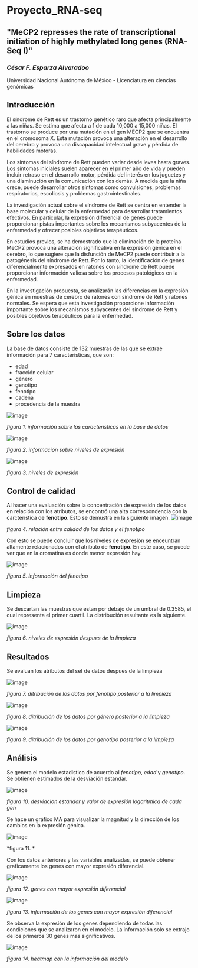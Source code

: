 # Proyecto_RNA-seq
## "MeCP2 represses the rate of transcriptional initiation of highly methylated long genes (RNA-Seq I)"
### *César F. Esparza Alvaradoo*
Universidad Nacional Autónoma de México - Licenciatura en ciencias genómicas

## Introducción
El síndrome de Rett es un trastorno genético raro que afecta principalmente a las niñas. Se estima que afecta a 1 de cada 10,000 a 15,000 niñas. El trastorno se produce por una mutación en el gen MECP2 que se encuentra en el cromosoma X. Esta mutación provoca una alteración en el desarrollo del cerebro y provoca una discapacidad intelectual grave y pérdida de habilidades motoras.

Los síntomas del síndrome de Rett pueden variar desde leves hasta graves. Los síntomas iniciales suelen aparecer en el primer año de vida y pueden incluir retraso en el desarrollo motor, pérdida del interés en los juguetes y una disminución en la comunicación con los demás. A medida que la niña crece, puede desarrollar otros síntomas como convulsiones, problemas respiratorios, escoliosis y problemas gastrointestinales.

La investigación actual sobre el síndrome de Rett se centra en entender la base molecular y celular de la enfermedad para desarrollar tratamientos efectivos. En particular, la expresión diferencial de genes puede proporcionar pistas importantes sobre los mecanismos subyacentes de la enfermedad y ofrecer posibles objetivos terapéuticos.

En estudios previos, se ha demostrado que la eliminación de la proteína MeCP2 provoca una alteración significativa en la expresión génica en el cerebro, lo que sugiere que la disfunción de MeCP2 puede contribuir a la patogénesis del síndrome de Rett. Por lo tanto, la identificación de genes diferencialmente expresados en ratones con síndrome de Rett puede proporcionar información valiosa sobre los procesos patológicos en la enfermedad.

En la investigación propuesta, se analizarán las diferencias en la expresión génica en muestras de cerebro de ratones con síndrome de Rett y ratones normales. Se espera que esta investigación proporcione información importante sobre los mecanismos subyacentes del síndrome de Rett y posibles objetivos terapéuticos para la enfermedad.

## Sobre los datos 
La base de datos consiste de 132 muestras de las que se extrae información para 7 características, que son:
* edad
* fracción celular 
* género 
* genotipo 
* fenotipo 
* cadena 
* procedencia de la muestra

![image](https://user-images.githubusercontent.com/100377746/222931652-cabe8473-8689-45ea-ae23-c22fd291cac2.png)

*figura 1. información sobre las características en la base de datos*

![image](https://user-images.githubusercontent.com/100377746/222933662-5f3936ec-def5-4df8-930f-655175275732.png)

*figura 2. información sobre niveles de expresión*

![image](https://user-images.githubusercontent.com/100377746/222933684-062bee6a-b1d1-4497-8651-1fbf282b94eb.png)

*figura 3. niveles de expresión*


## Control de calidad 
Al hacer una evaluación sobre la concentración de expresidn de los datos en relación con los atributos, se encontró una alta correspondencia con la carcterística de **fenotipo**. Esto se demustra en la siguiente imagen. 
![image](https://user-images.githubusercontent.com/100377746/222933511-b10fe3d6-188a-46cd-802a-0c7a98a6c67f.png)

*figura 4. relación entre calidad de los datos y el fenotipo*

Con esto se puede concluir que los niveles de expresión se enceuntran altamente relacionados con el atributo de **fenotipo**. En este caso, se puede ver que en la cromatina es donde menor expresión hay. 

![image](https://user-images.githubusercontent.com/100377746/222933626-5a239496-0a73-422d-a0d5-dfdbcd39433a.png)

*figura 5. información del fenotipo*

## Limpieza 
Se descartan las muestras que estan por debajo de un umbral de 0.3585, el cual representa el primer cuartil. La distribución resultante es la siguiente.

![image](https://user-images.githubusercontent.com/100377746/222933733-74618602-7c9d-4ff7-af88-14011a0b1124.png)

*figura 6. niveles de expresión despues de la limpieza*



## Resultados

Se evaluan los atributos del set de datos despues de la limpieza 

![image](https://user-images.githubusercontent.com/100377746/223723238-995962b9-9628-42eb-a67e-d475a4ebfbcb.png)

*figura 7. ditribución de los datos por fenotipo posterior a la limpieza*

![image](https://user-images.githubusercontent.com/100377746/223723507-37ae5834-9ee7-403d-869d-80c2e68305e6.png)

*figura 8. ditribución de los datos por género posterior a la limpieza*

![image](https://user-images.githubusercontent.com/100377746/223723540-586e5c6a-f960-4e63-ab11-0ae3ac127069.png)

*figura 9. ditribución de los datos por genotipo posterior a la limpieza*

## Análisis

Se genera el modelo estadistico de acuerdo al *fenotipo*, *edad* y *genotipo*. Se obtienen estimados de la desviación estandar.

![image](https://user-images.githubusercontent.com/100377746/223729090-b68dec74-2971-412d-a61f-ea549fc0ffd8.png)

*figura 10. desviacion estandar y valor de expresión logarítmica de cada gen*

Se hace un gráfico MA para visualizar la magnitud y la dirección de los cambios en la expresión génica. 

![image](https://user-images.githubusercontent.com/100377746/223729499-2d015f3f-8d54-4317-9853-7075c8f78e45.png)

*figura 11. *


Con los datos anteriores y las variables analizadas, se puede obtener graficamente los genes con mayor expresión diferencial.

![image](https://user-images.githubusercontent.com/100377746/223731940-1791f7a0-1357-4264-a36b-87f54ebb41ed.png)

*figura 12. genes con mayor expresión diferencial*

![image](https://user-images.githubusercontent.com/100377746/223732532-5c6726b5-99cb-4391-80ee-a544c716757e.png)

*figura 13. información de los genes con mayor expresión diferencial*

Se observa la expresión de los genes dependiendo de todas las condiciones que se analizaron en el modelo. La información solo se extrajo de los primeros 30 genes mas significativos. 

![image](https://user-images.githubusercontent.com/100377746/223732838-efde1034-e6ef-4299-abb1-cb8b6b1194c5.png)

*figura 14. heatmap con la información del modelo*

